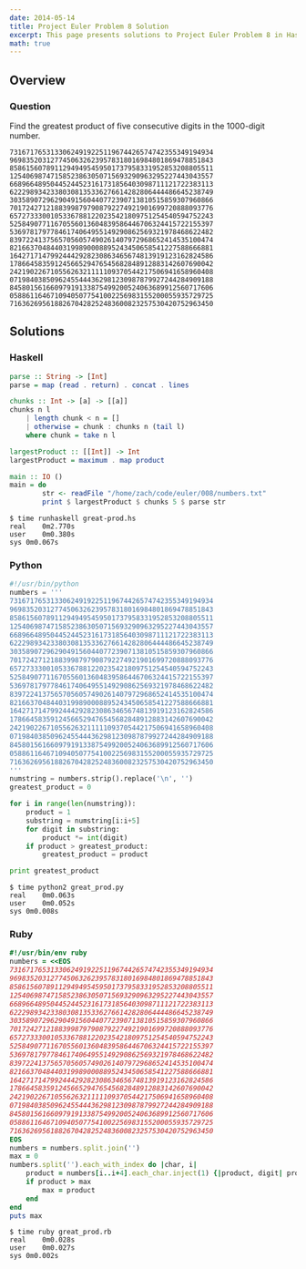 ```yaml
---
date: 2014-05-14
title: Project Euler Problem 8 Solution
excerpt: This page presents solutions to Project Euler Problem 8 in Haskell, Python and Ruby.
math: true
---
```



## Overview


### Question

Find the greatest product of five consecutive digits in the 1000-digit number.

	73167176531330624919225119674426574742355349194934
	96983520312774506326239578318016984801869478851843
	85861560789112949495459501737958331952853208805511
	12540698747158523863050715693290963295227443043557
	66896648950445244523161731856403098711121722383113
	62229893423380308135336276614282806444486645238749
	30358907296290491560440772390713810515859307960866
	70172427121883998797908792274921901699720888093776
	65727333001053367881220235421809751254540594752243
	52584907711670556013604839586446706324415722155397
	53697817977846174064955149290862569321978468622482
	83972241375657056057490261407972968652414535100474
	82166370484403199890008895243450658541227588666881
	16427171479924442928230863465674813919123162824586
	17866458359124566529476545682848912883142607690042
	24219022671055626321111109370544217506941658960408
	07198403850962455444362981230987879927244284909188
	84580156166097919133875499200524063689912560717606
	05886116467109405077541002256983155200055935729725
	71636269561882670428252483600823257530420752963450







## Solutions

### Haskell

```haskell
parse :: String -> [Int]
parse = map (read . return) . concat . lines

chunks :: Int -> [a] -> [[a]]
chunks n l
    | length chunk < n = []
    | otherwise = chunk : chunks n (tail l)
    where chunk = take n l

largestProduct :: [[Int]] -> Int
largestProduct = maximum . map product

main :: IO ()
main = do
        str <- readFile "/home/zach/code/euler/008/numbers.txt"
        print $ largestProduct $ chunks 5 $ parse str
```


```
$ time runhaskell great-prod.hs
real	0m2.770s
user	0m0.380s
sys	0m0.067s
```



### Python

```python
#!/usr/bin/python
numbers = '''
73167176531330624919225119674426574742355349194934
96983520312774506326239578318016984801869478851843
85861560789112949495459501737958331952853208805511
12540698747158523863050715693290963295227443043557
66896648950445244523161731856403098711121722383113
62229893423380308135336276614282806444486645238749
30358907296290491560440772390713810515859307960866
70172427121883998797908792274921901699720888093776
65727333001053367881220235421809751254540594752243
52584907711670556013604839586446706324415722155397
53697817977846174064955149290862569321978468622482
83972241375657056057490261407972968652414535100474
82166370484403199890008895243450658541227588666881
16427171479924442928230863465674813919123162824586
17866458359124566529476545682848912883142607690042
24219022671055626321111109370544217506941658960408
07198403850962455444362981230987879927244284909188
84580156166097919133875499200524063689912560717606
05886116467109405077541002256983155200055935729725
71636269561882670428252483600823257530420752963450
'''
numstring = numbers.strip().replace('\n', '')
greatest_product = 0

for i in range(len(numstring)):
    product = 1
    substring = numstring[i:i+5]
    for digit in substring:
        product *= int(digit)
    if product > greatest_product:
        greatest_product = product

print greatest_product
```


```
$ time python2 great_prod.py
real	0m0.063s
user	0m0.052s
sys	0m0.008s
```



### Ruby

```ruby
#!/usr/bin/env ruby
numbers = <<EOS
73167176531330624919225119674426574742355349194934
96983520312774506326239578318016984801869478851843
85861560789112949495459501737958331952853208805511
12540698747158523863050715693290963295227443043557
66896648950445244523161731856403098711121722383113
62229893423380308135336276614282806444486645238749
30358907296290491560440772390713810515859307960866
70172427121883998797908792274921901699720888093776
65727333001053367881220235421809751254540594752243
52584907711670556013604839586446706324415722155397
53697817977846174064955149290862569321978468622482
83972241375657056057490261407972968652414535100474
82166370484403199890008895243450658541227588666881
16427171479924442928230863465674813919123162824586
17866458359124566529476545682848912883142607690042
24219022671055626321111109370544217506941658960408
07198403850962455444362981230987879927244284909188
84580156166097919133875499200524063689912560717606
05886116467109405077541002256983155200055935729725
71636269561882670428252483600823257530420752963450
EOS
numbers = numbers.split.join('')
max = 0
numbers.split('').each_with_index do |char, i|
    product = numbers[i..i+4].each_char.inject(1) {|product, digit| product * digit.to_i}
    if product > max
        max = product
    end
end
puts max
```


```
$ time ruby great_prod.rb
real	0m0.028s
user	0m0.027s
sys	0m0.002s
```


